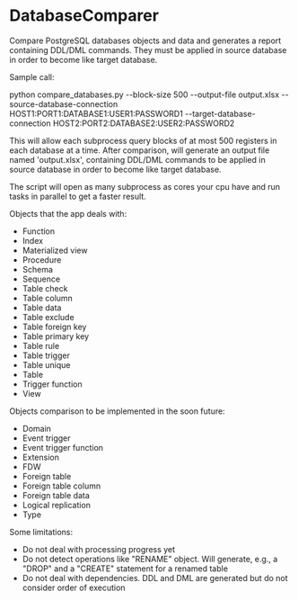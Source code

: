 # DatabaseComparer
Compare PostgreSQL databases objects and data and generates a report containing DDL/DML commands. They must be applied in source database in order to become like target database.

Sample call:

python compare_databases.py --block-size 500 --output-file output.xlsx --source-database-connection HOST1:PORT1:DATABASE1:USER1:PASSWORD1 --target-database-connection HOST2:PORT2:DATABASE2:USER2:PASSWORD2

This will allow each subprocess query blocks of at most 500 registers in each database at a time.
After comparison, will generate an output file named 'output.xlsx', containing DDL/DML commands to be applied in source database in order to become like target database.

The script will open as many subprocess as cores your cpu have and run tasks in parallel to get a faster result.

Objects that the app deals with:

- Function
- Index
- Materialized view
- Procedure
- Schema
- Sequence
- Table check
- Table column
- Table data
- Table exclude
- Table foreign key
- Table primary key
- Table rule
- Table trigger
- Table unique
- Table
- Trigger function
- View

Objects comparison to be implemented in the soon future:

- Domain
- Event trigger
- Event trigger function
- Extension
- FDW
- Foreign table
- Foreign table column
- Foreign table data
- Logical replication
- Type

Some limitations:

- Do not deal with processing progress yet
- Do not detect operations like "RENAME" object. Will generate, e.g.,  a "DROP" and a "CREATE" statement for a renamed table
- Do not deal with dependencies. DDL and DML are generated but do not consider order of execution
